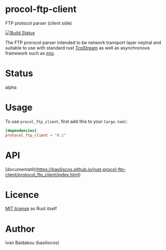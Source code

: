 # procol-ftp-client
FTP protocol parser (client side)

[![Build Status](https://travis-ci.org/basiliscos/rust-procol-ftp-client.svg?branch=master)](https://travis-ci.org/basiliscos/rust-procol-ftp-client.svg)

The FTP prorocol parser intended to be network transport layer neytral and suitable to use with standard rust 
[TcpStream](https://doc.rust-lang.org/std/net/struct.TcpStream.html) 
as well as asynchronous framework such as [mio](https://github.com/carllerche/mio).

# Status

alpha

# Usage

To use `procol_ftp_client`, first add this to your `Cargo.toml`:

```toml
[dependencies]
protocol_ftp_client = "0.1"
```

# API

[documentatil)(https://basiliscos.github.io/rust-procol-ftp-client/protocol_ftp_client/index.html)

# Licence

[MIT license](https://github.com/rust-lang/rust/blob/master/LICENSE-MIT) as Rust itself

# Author

Ivan Baidakou (basiliscos)
